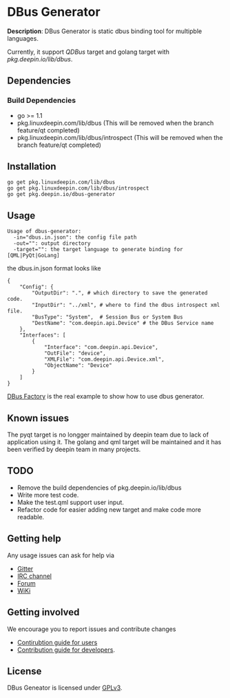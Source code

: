 # DBus Generator

**Description**:
DBus Generator is static dbus binding tool for multipble languages.

Currently, it support *QDBus* target and golang target with *pkg.deepin.io/lib/dbus*.

## Dependencies

### Build Dependencies

- go >= 1.1
- pkg.linuxdeepin.com/lib/dbus (This will be removed when the branch feature/qt completed)
- pkg.linuxdeepin.com/lib/dbus/introspect (This will be removed when the branch feature/qt completed)

## Installation

```
go get pkg.linuxdeepin.com/lib/dbus
go get pkg.linuxdeepin.com/lib/dbus/introspect
go get pkg.deepin.io/dbus-generator
```

## Usage

```
Usage of dbus-generator:
  -in="dbus.in.json": the config file path
  -out="": output directory
  -target="": the target language to generate binding for [QML|PyQt|GoLang]
```

the dbus.in.json format looks like

```
{
	"Config": {
		"OutputDir": ".", # which directory to save the generated code.
		"InputDir": "../xml", # where to find the dbus introspect xml file.
		"BusType": "System",  # Session Bus or System Bus
		"DestName": "com.deepin.api.Device" # the DBus Service name
	},
	"Interfaces": [
		{
			"Interface": "com.deepin.api.Device",
			"OutFile": "device",
			"XMLFile": "com.deepin.api.Device.xml",
			"ObjectName": "Device"
		}
	]
}
```

[DBus Factory](https://github.com/linuxdeepin/dbus-factory) is the real example to show how to use dbus generator.

## Known issues

The pyqt target is no longger maintained by deepin team  due to lack of application using it.
The golang and qml target will be maintained and it has been verified by
deepin team in many projects.


## TODO

- Remove the build dependencies of pkg.deepin.io/lib/dbus
- Write more test code.
- Make the test.qml support user input.
- Refactor code for easier adding new target and make code more readable.

## Getting help

Any usage issues can ask for help via

* [Gitter](https://gitter.im/orgs/linuxdeepin/rooms)
* [IRC channel](https://webchat.freenode.net/?channels=deepin)
* [Forum](https://bbs.deepin.org)
* [WiKi](http://wiki.deepin.org/)

## Getting involved

We encourage you to report issues and contribute changes

* [Contirubtion guide for
users](http://wiki.deepin.org/index.php?title=Contribution_Guidelines_for_Users)
* [Contribution guide for developers](http://wiki.deepin.org/index.php?title=Contribution_Guidelines_for_Developers).

## License

DBus Geneator is licensed under [GPLv3](LICENSE).

